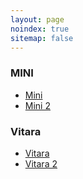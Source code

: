 ```yaml
---
layout: page
noindex: true
sitemap: false
---
```


### MINI
- [Mini](https://jorgerosa.dev/taller/mini.html)
- [Mini 2](https://jorgerosa.dev/taller/mini2.html)


### Vitara


- [Vitara](https://jorgerosa.dev/taller/suzuki.html)
- [Vitara 2](https://jorgerosa.dev/taller/suzuki2.html)


